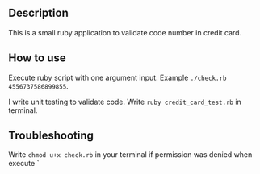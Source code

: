 ## Description

This is a small ruby application to validate code number in credit card.

## How to use

Execute ruby script with one argument input. Example `./check.rb 4556737586899855`.

I write unit testing to validate code. Write `ruby credit_card_test.rb` in terminal.

## Troubleshooting

Write `chmod u+x check.rb` in your terminal if permission was denied when execute `